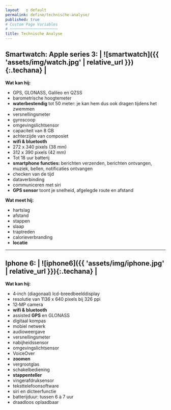 ```yaml
---
layout   : default
permalink: define/technische-analyse/
published: true
# Custom Page Variables
# ─────────────────────
title: Technische Analyse
---
```




## Smartwatch: Apple series 3: | ![smartwatch]({{ 'assets/img/watch.jpg' | relative_url }}){:.techana} |


**Wat kan hij:**
 - GPS, GLONASS, Galileo en QZSS
 - barometrische hoogtemeter
 - **waterbestendig** tot 50 meter: je kan hem dus ook dragen tijdens het zwemmen
 - versnellings­meter
 - gyroscoop
 - omgevings­licht­sensor
 - capaciteit van 8 GB
 - achterzijde van composiet
 - **wifi & bluetooth**
 - 272 x 340 pixels (38 mm)
 - 312 x 390 pixels (42 mm)
 - Tot 18 uur batterij
 - **smartphone functies:** berichten verzenden, berichten ontvangen, muziek, bellen, notificaties ontvangen
 - checken van de tijd
 - dataverbinding
 - communiceren met siri
 - **GPS sensor** toont je snelheid, afgelegde route en afstand
 
 **Wat meet hij:**
 - hartslag
 - afstand
 - stappen
 - slaap
 - traptreden
 - calorieverbranding
 - **locatie**

--------------
## Iphone 6: | ![iphone6]({{ 'assets/img/iphone.jpg' | relative_url }}){:.techana} |


**Wat kan hij:**
- 4‑inch (diagonaal) lcd-breedbeeld­display
- resolutie van 1136 x 640 pixels bij 326 ppi
- 12‑MP camera
- **wifi & bluetooth**
- assisted **GPS** en GLONASS
- digitaal kompas
- mobiel netwerk
- audioweergave
- versnellingsmeter
- nabijheidssensor
- omgevingslichtsensor
- VoiceOver
- **zoomen**
- vergrootglas
- schakelbediening
- **stappenteller**
- vingerafdruksensor
- teksttelefoon­software
- siri en dicteerfunctie
- batterijduur: tussen 6 à 7 uur
- draadloos oplaadbaar

